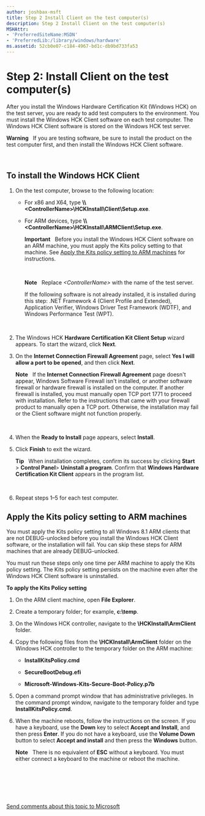 ```yaml
---
author: joshbax-msft
title: Step 2 Install Client on the test computer(s)
description: Step 2 Install Client on the test computer(s)
MSHAttr:
- 'PreferredSiteName:MSDN'
- 'PreferredLib:/library/windows/hardware'
ms.assetid: 52cb0e07-c184-4967-bd1c-db9bd733fa53
---
```


# Step 2: Install Client on the test computer(s)


After you install the Windows Hardware Certification Kit (Windows HCK) on the test server, you are ready to add test computers to the environment. You must install the Windows HCK Client software on each test computer. The Windows HCK Client software is stored on the Windows HCK test server.

**Warning**  
If you are testing software, be sure to install the product on the test computer first, and then install the Windows HCK Client software.

 

## To install the Windows HCK Client


1.  On the test computer, browse to the following location:

    -   For x86 and X64, type **\\\\&lt;ControllerName&gt;\\HCKInstall\\Client\\Setup.exe**.

    -   For ARM devices, type **\\\\&lt;ControllerName&gt;\\HCKInstall\\ARMClient\\Setup.exe**.

        **Important**  
        Before you install the Windows HCK Client software on an ARM machine, you must apply the Kits policy setting to that machine. See [Apply the Kits policy setting to ARM machines](#kitspolicy) for instructions.

         

        **Note**  
        Replace *&lt;ControllerName&gt;* with the name of the test server.

        If the following software is not already installed, it is installed during this step: .NET Framework 4 (Client Profile and Extended), Application Verifier, Windows Driver Test Framework (WDTF), and Windows Performance Test (WPT).

         

2.  The Windows HCK **Hardware Certification Kit Client Setup** wizard appears. To start the wizard, click **Next**.

3.  On the **Internet Connection Firewall Agreement** page, select **Yes I will allow a port to be opened**, and then click **Next**.

    **Note**  
    If the **Internet Connection Firewall Agreement** page doesn't appear, Windows Software Firewall isn't installed, or another software firewall or hardware firewall is installed on the computer. If another firewall is installed, you must manually open TCP port 1771 to proceed with installation. Refer to the instructions that came with your firewall product to manually open a TCP port. Otherwise, the installation may fail or the Client software might not function properly.

     

4.  When the **Ready to Install** page appears, select **Install**.

5.  Click **Finish** to exit the wizard.

    **Tip**  
    When installation completes, confirm its success by clicking **Start** &gt; **Control Panel**&gt; **Uninstall a program**. Confirm that **Windows Hardware Certification Kit Client** appears in the program list.

     

6.  Repeat steps 1–5 for each test computer.

## <a href="" id="kitspolicy"></a>Apply the Kits policy setting to ARM machines


You must apply the Kits policy setting to all Windows 8.1 ARM clients that are not DEBUG-unlocked before you install the Windows HCK Client software, or the installation will fail. You can skip these steps for ARM machines that are already DEBUG-unlocked.

You must run these steps only one time per ARM machine to apply the Kits policy setting. The Kits policy setting persists on the machine even after the Windows HCK Client software is uninstalled.

**To apply the Kits Policy setting**

1.  On the ARM client machine, open **File Explorer**.

2.  Create a temporary folder; for example, **c:\\temp**.

3.  On the Windows HCK controller, navigate to the **\\HCKInstall\\ArmClient** folder.

4.  Copy the following files from the **\\HCKInstall\\ArmClient** folder on the Windows HCK controller to the temporary folder on the ARM machine:

    -   **InstallKitsPolicy.cmd**

    -   **SecureBootDebug.efi**

    -   **Microsoft-Windows-Kits-Secure-Boot-Policy.p7b**

5.  Open a command prompt window that has administrative privileges. In the command prompt window, navigate to the temporary folder and type **InstallKitsPolicy.cmd**.

6.  When the machine reboots, follow the instructions on the screen. If you have a keyboard, use the **Down** key to select **Accept and Install**, and then press **Enter**. If you do not have a keyboard, use the **Volume Down** button to select **Accept and install** and then press the **Windows** button.

    **Note**  
    There is no equivalent of **ESC** without a keyboard. You must either connect a keyboard to the machine or reboot the machine.

     

 

 

[Send comments about this topic to Microsoft](mailto:wsddocfb@microsoft.com?subject=Documentation%20feedback%20%5Bp_hck\p_hck%5D:%20Step%202:%20Install%20Client%20on%20the%20test%20computer%28s%29%20%20RELEASE:%20%284/27/2016%29&body=%0A%0APRIVACY%20STATEMENT%0A%0AWe%20use%20your%20feedback%20to%20improve%20the%20documentation.%20We%20don't%20use%20your%20email%20address%20for%20any%20other%20purpose,%20and%20we'll%20remove%20your%20email%20address%20from%20our%20system%20after%20the%20issue%20that%20you're%20reporting%20is%20fixed.%20While%20we're%20working%20to%20fix%20this%20issue,%20we%20might%20send%20you%20an%20email%20message%20to%20ask%20for%20more%20info.%20Later,%20we%20might%20also%20send%20you%20an%20email%20message%20to%20let%20you%20know%20that%20we've%20addressed%20your%20feedback.%0A%0AFor%20more%20info%20about%20Microsoft's%20privacy%20policy,%20see%20http://privacy.microsoft.com/default.aspx. "Send comments about this topic to Microsoft")




